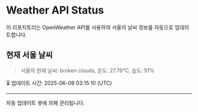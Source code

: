 
# Weather API Status

이 리포지토리는 OpenWeather API를 사용하여 서울의 날씨 정보를 자동으로 업데이트합니다.

## 현재 서울 날씨
> 서울의 현재 날씨: broken clouds, 온도: 27.76°C, 습도: 51%

⏳ 업데이트 시간: 2025-06-09 03:15:10 (UTC)

---
자동 업데이트 봇에 의해 관리됩니다.
